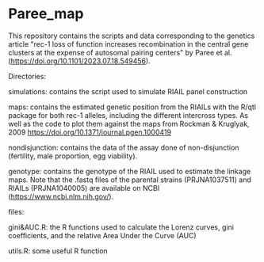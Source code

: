 # Paree_map

This repository contains the scripts and data corresponding to the genetics article "rec-1 loss of function increases recombination in the central gene clusters at the expense of autosomal pairing centers" by Paree et al. (https://doi.org/10.1101/2023.07.18.549456).

Directories:

simulations: contains the script used to simulate RIAIL panel construction

maps: contains the estimated genetic position from the RIAILs with the R/qtl package for both rec-1 alleles, including the different intercross types. As well as the code to plot them against the maps from Rockman & Kruglyak, 2009 https://doi.org/10.1371/journal.pgen.1000419

nondisjunction: contains the data of the assay done of non-disjunction (fertility, male proportion, egg viability).

genotype: contains the genotype of the RIAIL used to estimate the linkage maps. Note that the .fastq files of the parental strains (PRJNA1037511) and RIAILs (PRJNA1040005) are available on NCBI (https://www.ncbi.nlm.nih.gov/).

files:

gini&AUC.R: the R functions used to calculate the Lorenz curves, gini coefficients, and the relative Area Under the Curve (AUC)

utils.R: some useful R function


